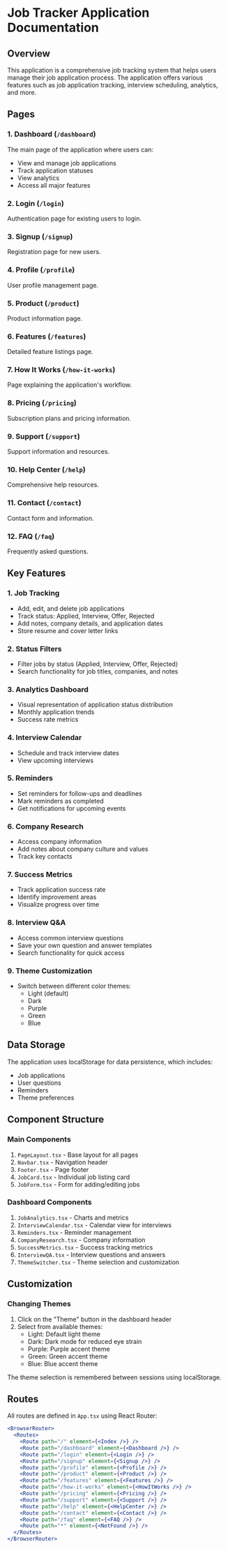 
# Job Tracker Application Documentation

## Overview

This application is a comprehensive job tracking system that helps users manage their job application process. The application offers various features such as job application tracking, interview scheduling, analytics, and more.

## Pages

### 1. Dashboard (`/dashboard`)
The main page of the application where users can:
- View and manage job applications
- Track application statuses
- View analytics
- Access all major features

### 2. Login (`/login`)
Authentication page for existing users to login.

### 3. Signup (`/signup`)
Registration page for new users.

### 4. Profile (`/profile`)
User profile management page.

### 5. Product (`/product`)
Product information page.

### 6. Features (`/features`)
Detailed feature listings page.

### 7. How It Works (`/how-it-works`)
Page explaining the application's workflow.

### 8. Pricing (`/pricing`)
Subscription plans and pricing information.

### 9. Support (`/support`)
Support information and resources.

### 10. Help Center (`/help`)
Comprehensive help resources.

### 11. Contact (`/contact`)
Contact form and information.

### 12. FAQ (`/faq`)
Frequently asked questions.

## Key Features

### 1. Job Tracking
- Add, edit, and delete job applications
- Track status: Applied, Interview, Offer, Rejected
- Add notes, company details, and application dates
- Store resume and cover letter links

### 2. Status Filters
- Filter jobs by status (Applied, Interview, Offer, Rejected)
- Search functionality for job titles, companies, and notes

### 3. Analytics Dashboard
- Visual representation of application status distribution
- Monthly application trends
- Success rate metrics

### 4. Interview Calendar
- Schedule and track interview dates
- View upcoming interviews

### 5. Reminders
- Set reminders for follow-ups and deadlines
- Mark reminders as completed
- Get notifications for upcoming events

### 6. Company Research
- Access company information
- Add notes about company culture and values
- Track key contacts

### 7. Success Metrics
- Track application success rate
- Identify improvement areas
- Visualize progress over time

### 8. Interview Q&A
- Access common interview questions
- Save your own question and answer templates
- Search functionality for quick access

### 9. Theme Customization
- Switch between different color themes:
  - Light (default)
  - Dark
  - Purple
  - Green
  - Blue

## Data Storage

The application uses localStorage for data persistence, which includes:
- Job applications
- User questions
- Reminders
- Theme preferences

## Component Structure

### Main Components
1. `PageLayout.tsx` - Base layout for all pages
2. `Navbar.tsx` - Navigation header
3. `Footer.tsx` - Page footer
4. `JobCard.tsx` - Individual job listing card
5. `JobForm.tsx` - Form for adding/editing jobs

### Dashboard Components
1. `JobAnalytics.tsx` - Charts and metrics
2. `InterviewCalendar.tsx` - Calendar view for interviews
3. `Reminders.tsx` - Reminder management
4. `CompanyResearch.tsx` - Company information
5. `SuccessMetrics.tsx` - Success tracking metrics
6. `InterviewQA.tsx` - Interview questions and answers
7. `ThemeSwitcher.tsx` - Theme selection and customization

## Customization

### Changing Themes
1. Click on the "Theme" button in the dashboard header
2. Select from available themes:
   - Light: Default light theme
   - Dark: Dark mode for reduced eye strain
   - Purple: Purple accent theme
   - Green: Green accent theme
   - Blue: Blue accent theme

The theme selection is remembered between sessions using localStorage.

## Routes

All routes are defined in `App.tsx` using React Router:

```jsx
<BrowserRouter>
  <Routes>
    <Route path="/" element={<Index />} />
    <Route path="/dashboard" element={<Dashboard />} />
    <Route path="/login" element={<Login />} />
    <Route path="/signup" element={<Signup />} />
    <Route path="/profile" element={<Profile />} />
    <Route path="/product" element={<Product />} />
    <Route path="/features" element={<Features />} />
    <Route path="/how-it-works" element={<HowItWorks />} />
    <Route path="/pricing" element={<Pricing />} />
    <Route path="/support" element={<Support />} />
    <Route path="/help" element={<HelpCenter />} />
    <Route path="/contact" element={<Contact />} />
    <Route path="/faq" element={<FAQ />} />
    <Route path="*" element={<NotFound />} />
  </Routes>
</BrowserRouter>
```
